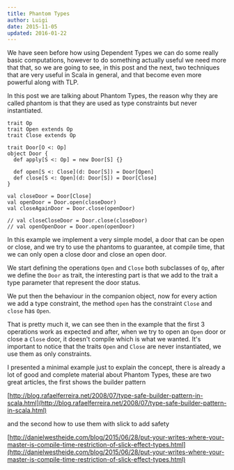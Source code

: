 ```yaml
---
title: Phantom Types
author: Luigi
date: 2015-11-05 
updated: 2016-01-22
---
```


We have seen before how using Dependent Types we can do some really basic 
computations, however to do something actually useful we need more that 
that, so we are going to see, in this post and the next, two techniques 
that are very useful in Scala in general, and that become even more powerful
along with TLP.

In this post we are talking about Phantom Types, the reason why they are called phantom is that they are used as type constraints but never instantiated.

```
trait Op
trait Open extends Op
trait Close extends Op

trait Door[O <: Op]
object Door {
  def apply[S <: Op] = new Door[S] {}

  def open[S <: Close](d: Door[S]) = Door[Open]
  def close[S <: Open](d: Door[S]) = Door[Close]
}

val closeDoor = Door[Close]
val openDoor = Door.open(closeDoor)
val closeAgainDoor = Door.close(openDoor)

// val closeCloseDoor = Door.close(closeDoor)
// val openOpenDoor = Door.open(openDoor)
```

In this example we implement a very simple model, a door that can 
be open or close, and we try to use the phantoms to guarantee, at compile
time, that we can only open a close door and close an open door.

We start defining the operations `Open` and `Close` both subclasses of `Op`,
after we define the `Door` as trait, the interesting part is that 
we add to the trait a type parameter that represent the door status.

We put then the behaviour in the companion object, now for every action
we add a type constraint, the method `open` has the constraint `Close` 
and `close` has `Open`.

That is pretty much it, we can see then in the example that the first 3 operations work as expected and after, when we try to open an `Open` door or close 
a `Close` door, it doesn't compile which is what we wanted. 
It's important to notice that the traits `Open` and `Close` are never instantiated, we use them as only constraints.

I presented a minimal example just to explain the concept,
there is already a lot of good and complete material about Phantom
Types, these are two great articles, the first shows the builder pattern  

[http://blog.rafaelferreira.net/2008/07/type-safe-builder-pattern-in-scala.html](http://blog.rafaelferreira.net/2008/07/type-safe-builder-pattern-in-scala.html)

and the second how to use them with slick to add safety

[http://danielwestheide.com/blog/2015/06/28/put-your-writes-where-your-master-is-compile-time-restriction-of-slick-effect-types.html](http://danielwestheide.com/blog/2015/06/28/put-your-writes-where-your-master-is-compile-time-restriction-of-slick-effect-types.html)























